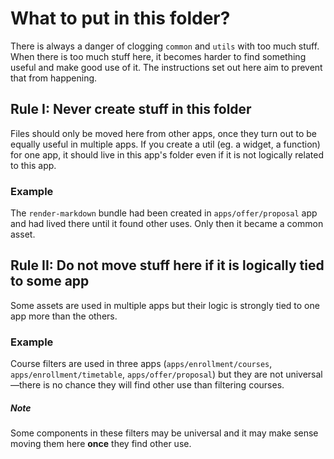 # What to put in this folder?

There is always a danger of clogging `common` and `utils` with too much stuff.
When there is too much stuff here, it becomes harder to find something useful
and make good use of it. The instructions set out here aim to prevent that from
happening.

## Rule I: Never create stuff in this folder

Files should only be moved here from other apps, once they turn out to be
equally useful in multiple apps. If you create a util (eg. a widget, a function)
for one app, it should live in this app's folder even if it is not logically
related to this app.

### Example

The `render-markdown` bundle had been created in `apps/offer/proposal` app and
had lived there until it found other uses. Only then it became a common asset.

## Rule II: Do not move stuff here if it is logically tied to some app

Some assets are used in multiple apps but their logic is strongly tied to one
app more than the others.

### Example

Course filters are used in three apps (`apps/enrollment/courses`,
`apps/enrollment/timetable`, `apps/offer/proposal`) but they are not
universal—there is no chance they will find other use than filtering courses.

##### Note

Some components in these filters may be universal and it may make sense moving them here **once** they find other use.
